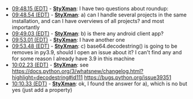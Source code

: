 * <a href="#09:48.15" id="09:48.15">09:48.15 (EDT)</a> - __[StyXman](https://github.com/StyXman)__: I have two questions about roundup:
* <a href="#09:48.54" id="09:48.54">09:48.54 (EDT)</a> - __[StyXman](https://github.com/StyXman)__: a) can I handle several projects in the same installation, and can I have overviews of all projects? and most importantly
* <a href="#09:49.03" id="09:49.03">09:49.03 (EDT)</a> - __[StyXman](https://github.com/StyXman)__: b) is there any android client app?
* <a href="#09:53.01" id="09:53.01">09:53.01 (EDT)</a> - __[StyXman](https://github.com/StyXman)__: I have another one
* <a href="#09:53.48" id="09:53.48">09:53.48 (EDT)</a> - __[StyXman](https://github.com/StyXman)__: c) base64.decodestring() is going to be removes in py3.9, should I open an issue about it? I can't find any and for some reason I already have 3.9 in this machine
* <a href="#10:02.23" id="10:02.23">10:02.23 (EDT)</a> - __[StyXman](https://github.com/StyXman)__: see <https://docs.python.org/3/whatsnew/changelog.html?highlight=decodestring#id111> <https://bugs.python.org/issue39351>
* <a href="#10:10.33" id="10:10.33">10:10.33 (EDT)</a> - __[StyXman](https://github.com/StyXman)__: ok, I found the answer for a), which is no but yes (just add a property)
